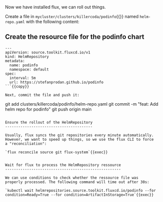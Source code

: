 Now we have installed flux, we can roll out things.

Create a file in `mycluster/clusters/killercoda/podinfo`{{}} named `helm-repo.yaml` with the following content:

Create the resource file for the podinfo chart
----------------------------------------------

```
---
apiVersion: source.toolkit.fluxcd.io/v1
kind: HelmRepository
metadata:
  name: podinfo
  namespace: default
spec:
  interval: 5m
  url: https://stefanprodan.github.io/podinfo
```{{copy}}

Next, commit the file and push it:

```
git add clusters/killercoda/podinfo/helm-repo.yaml
git commit -m "feat: Add helm repo for podinfo"
git push origin main
```{{exec}}

Ensure the rollout of the HelmRepository
----------------------------------------

Usually, flux syncs the git repositories every minute automatically.
However, we want to speed up things, so we use the flux CLI to force
a "reconciliation":

`flux reconcile source git flux-system`{{exec}}


Wait for flux to process the HelmRepository ressource
-----------------------------------------------------

We can use conditions to check whether the ressource file was
properly processed. The following command will time out after 30s:

`kubectl wait helmrepositories.source.toolkit.fluxcd.io/podinfo --for condition=Ready=True --for condition=ArtifactInStorage=True`{{exec}}